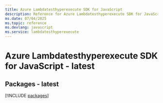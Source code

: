 ```yaml
---
title: Azure Lambdatesthyperexecute SDK for JavaScript
description: Reference for Azure Lambdatesthyperexecute SDK for JavaScript
ms.date: 07/04/2025
ms.topic: reference
ms.devlang: javascript
ms.service: lambdatesthyperexecute
---
```

# Azure Lambdatesthyperexecute SDK for JavaScript - latest
## Packages - latest
[!INCLUDE [packages](lambdatesthyperexecute-index.md)]